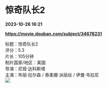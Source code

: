 # 惊奇队长2

**2023-10-26 16:21**

**https://movie.douban.com/subject/34678231**

标题：惊奇队长2  
评分：5.3  
片长：105分钟  
制片国家/地区：美国  
导演：尼娅·达科斯塔  
主演：布丽·拉尔森 / 泰柔娜·派丽丝 / 伊曼·韦拉尼  
![](https://img9.doubanio.com/view/photo/s_ratio_poster/public/p2898638736.jpg)